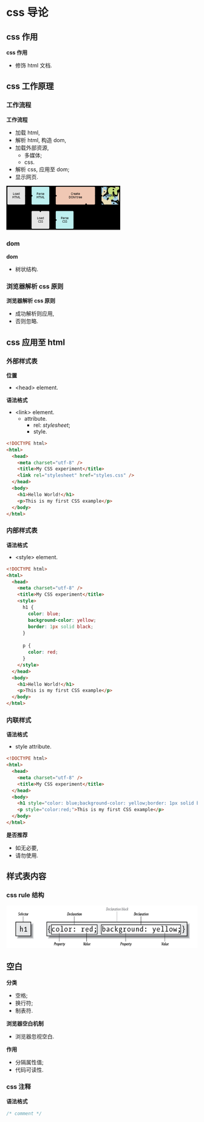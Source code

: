 # css 导论

## css 作用

**css 作用**

- 修饰 html 文档.

## css 工作原理

### 工作流程

**工作流程**

- 加载 html,
- 解析 html, 构造 dom,
- 加载外部资源,
  - 多媒体;
  - css.
- 解析 css, 应用至 dom;
- 显示网页.

![工作流程](images/2022-05-20-19-39-11.png)

### dom

**dom**

- 树状结构.

### 浏览器解析 css 原则

**浏览器解析 css 原则**

- 成功解析则应用,
- 否则忽略.

## css 应用至 html

### 外部样式表

**位置**

- \<head\> element.

**语法格式**

- \<link\> element.
  - attribute.
    - rel: _stylesheet_;
    - style.

```html
<!DOCTYPE html>
<html>
  <head>
    <meta charset="utf-8" />
    <title>My CSS experiment</title>
    <link rel="stylesheet" href="styles.css" />
  </head>
  <body>
    <h1>Hello World!</h1>
    <p>This is my first CSS example</p>
  </body>
</html>
```

### 内部样式表

**语法格式**

- \<style\> element.

```html
<!DOCTYPE html>
<html>
  <head>
    <meta charset="utf-8" />
    <title>My CSS experiment</title>
    <style>
      h1 {
        color: blue;
        background-color: yellow;
        border: 1px solid black;
      }

      p {
        color: red;
      }
    </style>
  </head>
  <body>
    <h1>Hello World!</h1>
    <p>This is my first CSS example</p>
  </body>
</html>
```

### 内联样式

**语法格式**

- style attribute.

```html
<!DOCTYPE html>
<html>
  <head>
    <meta charset="utf-8" />
    <title>My CSS experiment</title>
  </head>
  <body>
    <h1 style="color: blue;background-color: yellow;border: 1px solid black;">Hello World!</h1>
    <p style="color:red;">This is my first CSS example</p>
  </body>
</html>
```

**是否推荐**

- 如无必要,
- 请勿使用.

## 样式表内容

### css rule 结构

![css rule 结构](images/2022-05-30-19-09-54.png)

## 空白

**分类**

- 空格;
- 换行符;
- 制表符.

**浏览器空白机制**

- 浏览器忽视空白.

**作用**

- 分隔属性值;
- 代码可读性.

### css 注释

**语法格式**

```css
/* comment */
```

